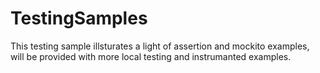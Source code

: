 # TestingSamples

This testing sample illsturates a light of assertion and mockito examples, will be provided with more local testing and instrumanted examples. 
